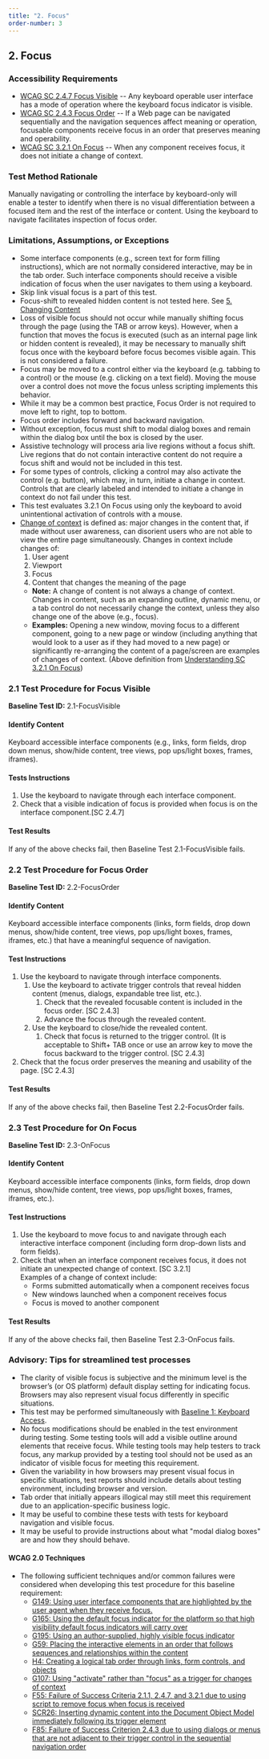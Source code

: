 ```yaml
---
title: "2. Focus"
order-number: 3
---
```

## 2. Focus

### Accessibility Requirements

-   [WCAG SC 2.4.7 Focus Visible](https://www.w3.org/TR/UNDERSTANDING-WCAG20/navigation-mechanisms-focus-visible.html) -- Any keyboard operable user interface has a mode of operation where the keyboard focus indicator is visible.
-   [WCAG SC 2.4.3 Focus Order](https://www.w3.org/TR/UNDERSTANDING-WCAG20/navigation-mechanisms-focus-order.html) -- If a Web page can be navigated sequentially and the navigation sequences affect meaning or operation, focusable components receive focus in an order that preserves meaning and operability.
-   [WCAG SC 3.2.1 On Focus](https://www.w3.org/TR/UNDERSTANDING-WCAG20/consistent-behavior-receive-focus.html) -- When any component receives focus, it does not initiate a change of context.

### Test Method Rationale

Manually navigating or controlling the interface by keyboard-only will enable a tester to identify when there is no visual differentiation between a focused item and the rest of the interface or content. Using the keyboard to navigate facilitates inspection of focus order.

### Limitations, Assumptions, or Exceptions

-   Some interface components (e.g., screen text for form filling instructions), which are not normally considered interactive, may be in the tab order. Such interface components should receive a visible indication of focus when the user navigates to them using a keyboard.
-   Skip link visual focus is a part of this test.
-   Focus-shift to revealed hidden content is not tested here. See [5. Changing Content](../05Changing)
-   Loss of visible focus should not occur while manually shifting focus through the page (using the TAB or arrow keys). However, when a function that moves the focus is executed (such as an internal page link or hidden content is revealed), it may be necessary to manually shift focus once with the keyboard before focus becomes visible again. This is not considered a failure.
-   Focus may be moved to a control either via the keyboard (e.g. tabbing to a control) or the mouse (e.g. clicking on a text field). Moving the mouse over a control does not move the focus unless scripting implements this behavior.
-   While it may be a common best practice, Focus Order is not required to move left to right, top to bottom.
-   Focus order includes forward and backward navigation.
-   Without exception, focus must shift to modal dialog boxes and remain within the dialog box until the box is closed by the user.
-   Assistive technology will process aria live regions without a focus shift. Live regions that do not contain interactive content do not require a focus shift and would not be included in this test.
-   For some types of controls, clicking a control may also activate the control (e.g. button), which may, in turn, initiate a change in context. Controls that are clearly labeled and intended to initiate a change in context do not fail under this test.
-   This test evaluates 3.2.1 On Focus using only the keyboard to avoid unintentional activation of controls with a mouse.
-   [Change of context](https://www.w3.org/TR/UNDERSTANDING-WCAG20/consistent-behavior-receive-focus.html#context-changedef) is defined as: major changes in the content that, if made without user awareness, can disorient users who are not able to view the entire page simultaneously. Changes in context include changes of:
    1.  User agent
    2.  Viewport
    3.  Focus
    4.  Content that changes the meaning of the page
    -   **Note:** A change of content is not always a change of context. Changes in content, such as an expanding outline, dynamic menu, or a tab control do not necessarily change the context, unless they also change one of the above (e.g., focus).
    -   **Examples:** Opening a new window, moving focus to a different component, going to a new page or window (including anything that would look to a user as if they had moved to a new page) or significantly re-arranging the content of a page/screen are examples of changes of context. (Above definition from [Understanding SC 3.2.1 On Focus](https://www.w3.org/TR/UNDERSTANDING-WCAG20/consistent-behavior-receive-focus.html))

### 2.1 Test Procedure for Focus Visible

**Baseline Test ID:** 2.1-FocusVisible

#### Identify Content
<p id="1IC">Keyboard accessible interface components (e.g., links, form fields, drop down menus, show/hide content, tree views, pop ups/light boxes, frames, iframes).</p>

#### Tests Instructions
<ol id="1TI">
    <li id="1TI-1">Use the keyboard to navigate through each interface component.</li>
    <li id="1TI-2">Check that a visible indication of focus is provided when focus is on the interface component.[SC 2.4.7]</li>
</ol>

#### Test Results
<p id="1TR">If any of the above checks fail, then Baseline Test 2.1-FocusVisible fails.</p>

### 2.2 Test Procedure for Focus Order

**Baseline Test ID:** 2.2-FocusOrder
#### Identify Content
<p id="2IC">Keyboard accessible interface components (links, form fields, drop down menus, show/hide content, tree views, pop ups/light boxes, frames, iframes, etc.) that have a meaningful sequence of navigation.</p>

#### Test Instructions
<ol id="2TI">
    <li id="2TI-1">Use the keyboard to navigate through interface components.
    <ol>
        <li id="2TI-1i">Use the keyboard to activate trigger controls that reveal hidden content (menus, dialogs, expandable tree list, etc.).
        <ol>
            <li id="2TI-1ia">Check that the revealed focusable content is included in the focus order. [SC 2.4.3]</li>
            <li id="2TI-1ib">Advance the focus through the revealed content.</li>
        </ol></li>
        <li id="2TI-1ii">Use the keyboard to close/hide the revealed content.
        <ol>
            <li id="2TI-1iia">Check that focus is returned to the trigger control. (It is acceptable to Shift+ TAB once or use an arrow key to move the focus backward to the trigger control. [SC 2.4.3]</li>
        </ol></li>
    </ol></li>
    <li id="2TI-2">Check that the focus order preserves the meaning and usability of the page. [SC 2.4.3]</li>
</ol>

#### Test Results
<p id="2TR">If any of the above checks fail, then Baseline Test 2.2-FocusOrder fails.</p>

### 2.3 Test Procedure for On Focus

**Baseline Test ID:** 2.3-OnFocus
#### Identify Content
<p id="3IC">Keyboard accessible interface components (links, form fields, drop down menus, show/hide content, tree views, pop ups/light boxes, frames, iframes, etc.).</p>

#### Test Instructions
<ol id="3TI">
    <li id="3TI-1">Use the keyboard to move focus to and navigate through each interactive interface component (including form drop-down lists and form fields).</li>
    <li id="3TI-2">Check that when an interface component receives focus, it does not initiate an unexpected change of context. [SC 3.2.1]<br>
    Examples of a change of context include:
        <ul>
            <li>Forms submitted automatically when a component receives focus</li>
            <li>New windows launched when a component receives focus</li>
            <li>Focus is moved to another component</li>
        </ul></li>
</ol>

#### Test Results
<p id="3TR">If any of the above checks fail, then Baseline Test 2.3-OnFocus fails.</p>

### Advisory: Tips for streamlined test processes

-   The clarity of visible focus is subjective and the minimum level is the browser’s (or OS platform) default display setting for indicating focus. Browsers may also represent visual focus differently in specific situations.
-   This test may be performed simultaneously with [Baseline 1: Keyboard Access](../01Keyboard).
-   No focus modifications should be enabled in the test environment during testing. Some testing tools will add a visible outline around elements that receive focus. While testing tools may help testers to track focus, any markup provided by a testing tool should not be used as an indicator of visible focus for meeting this requirement.
-   Given the variability in how browsers may present visual focus in specific situations, test reports should include details about testing environment, including browser and version.
-   Tab order that initially appears illogical may still meet this requirement due to an application-specific business logic.
-   It may be useful to combine these tests with tests for keyboard navigation and visible focus.
-   It may be useful to provide instructions about what "modal dialog boxes" are and how they should behave.

#### WCAG 2.0 Techniques
-   The following sufficient techniques and/or common failures were considered when developing this test procedure for this baseline requirement:
    -   [G149: Using user interface components that are highlighted by the user agent when they receive focus.](https://www.w3.org/TR/WCAG20-TECHS/G149.html)
    -   [G165: Using the default focus indicator for the platform so that high visibility default focus indicators will carry over](https://www.w3.org/TR/WCAG20-TECHS/G165.html)
    -   [G195: Using an author-supplied, highly visible focus indicator](https://www.w3.org/TR/WCAG20-TECHS/G195.html)
    -   [G59: Placing the interactive elements in an order that follows sequences and relationships within the content](https://www.w3.org/TR/WCAG20-TECHS/G59.html)
    -   [H4: Creating a logical tab order through links, form controls, and objects](https://www.w3.org/TR/WCAG20-TECHS/H4.html)
    -   [G107: Using "activate" rather than "focus" as a trigger for changes of context](https://www.w3.org/TR/2016/NOTE-WCAG20-TECHS-20161007/G107)
    -   [F55: Failure of Success Criteria 2.1.1, 2.4.7, and 3.2.1 due to using script to remove focus when focus is received](https://www.w3.org/TR/2016/NOTE-WCAG20-TECHS-20161007/F55)
    -   [SCR26: Inserting dynamic content into the Document Object Model immediately following its trigger element](https://www.w3.org/TR/WCAG20-TECHS/SCR26.html)
    -   [F85: Failure of Success Criterion 2.4.3 due to using dialogs or menus that are not adjacent to their trigger control in the sequential navigation order](https://www.w3.org/TR/WCAG20-TECHS/F85.html)
